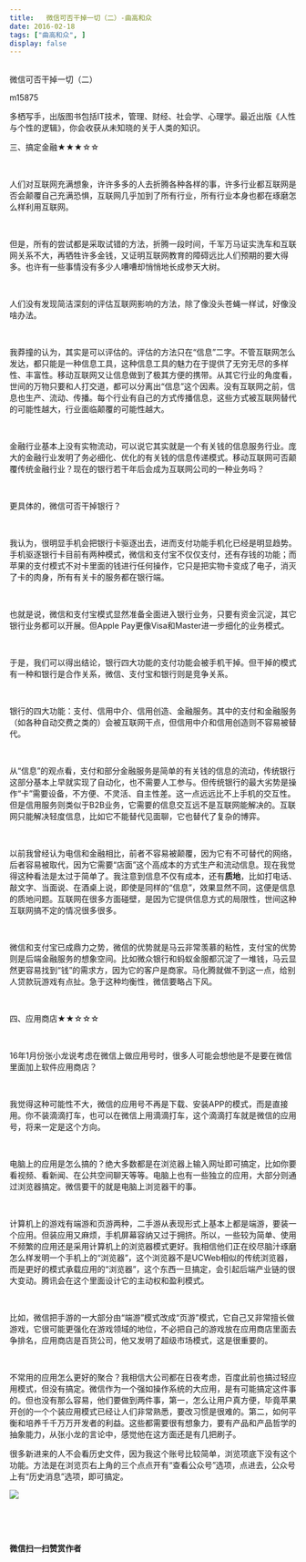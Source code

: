 ```yaml
---
title:   微信可否干掉一切（二）-曲高和众
date: 2016-02-18
tags: ["曲高和众", ]
display: false
---
```



## 



微信可否干掉一切（二）




m15875




多栖写手，出版图书包括IT技术，管理、财经、社会学、心理学。最近出版《人性与个性的逻辑》，你会收获从未知晓的关于人类的知识。


三、搞定金融★★★☆☆

&nbsp;

人们对互联网充满想象，许许多多的人去折腾各种各样的事，许多行业都互联网是否会颠覆自己充满恐惧，互联网几乎加到了所有行业，所有行业本身也都在琢磨怎么样利用互联网。

&nbsp;

但是，所有的尝试都是采取试错的方法，折腾一段时间，千军万马证实洗车和互联网关系不大，再牺牲许多金钱，又证明互联网教育的障碍远比人们预期的要大得多。也许有一些事情没有多少人嘈嘈却悄悄地长成参天大树。

&nbsp;

人们没有发现简洁深刻的评估互联网影响的方法，除了像没头苍蝇一样试，好像没啥办法。

&nbsp;

我莽撞的认为，其实是可以评估的。评估的方法只在“信息”二字。不管互联网怎么发达，都只能是一种信息工具，这种信息工具的魅力在于提供了无穷无尽的多样性、丰富性。移动互联网又让信息做到了极其方便的携带。从其它行业的角度看，世间的万物只要和人打交道，都可以分离出“信息”这个因素。没有互联网之前，信息也生产、流动、传播。每个行业有自己的方式传播信息，这些方式被互联网替代的可能性越大，行业面临颠覆的可能性越大。

&nbsp;

金融行业基本上没有实物流动，可以说它其实就是一个有关钱的信息服务行业。庞大的金融行业发明了务必细化、优化的有关钱的信息传递模式。移动互联网可否颠覆传统金融行业？现在的银行若干年后会成为互联网公司的一种业务吗？

&nbsp;

更具体的，微信可否干掉银行？

&nbsp;

我认为，很明显手机会把银行卡驱逐出去，进而支付功能手机化已经是明显趋势。手机驱逐银行卡目前有两种模式，微信和支付宝不仅仅支付，还有存钱的功能；而苹果的支付模式不对卡里面的钱进行任何操作，它只是把实物卡变成了电子，消灭了卡的肉身，所有有关卡的服务都在银行端。

&nbsp;

也就是说，微信和支付宝模式显然准备全面进入银行业务，只要有资金沉淀，其它银行业务都可以开展。但Apple Pay更像Visa和Master进一步细化的业务模式。

&nbsp;

于是，我们可以得出结论，银行四大功能的支付功能会被手机干掉。但干掉的模式有一种和银行是合作关系，微信、支付宝和银行则是竞争关系。

&nbsp;

银行的四大功能：支付、信用中介、信用创造、金融服务。其中的支付和金融服务（如各种自动交费之类的）会被互联网干点，但信用中介和信用创造则不容易被替代。

&nbsp;

从“信息”的观点看，支付和部分金融服务是简单的有关钱的信息的流动，传统银行这部分基本上早就实现了自动化，也不需要人工参与。但传统银行的最大劣势是操作“卡”需要设备，不方便、不灵活、自主性差。这一点远远比不上手机的交互性。但是信用服务则类似于B2B业务，它需要的信息交互远不是互联网能解决的。互联网只能解决轻度信息，比如它不能替代见面聊，它也替代了复杂的博弈。

&nbsp;

以前我曾经认为电信和金融相比，前者不容易被颠覆，因为它有不可替代的网络，后者容易被取代，因为它需要“店面”这个高成本的方式生产和流动信息。现在我觉得这种看法是太过于简单了。我注意到信息不仅有成本，还有**质地**，比如打电话、敲文字、当面说、在酒桌上说，即使是同样的“信息”，效果显然不同，这便是信息的质地问题。互联网在很多方面碰壁，是因为它提供信息方式的局限性，世间这种互联网搞不定的情况很多很多。

&nbsp;

微信和支付宝已成鼎力之势，微信的优势就是马云非常羡慕的粘性，支付宝的优势则是后端金融服务的想象空间。比如微众银行和蚂蚁金服都沉淀了一堆钱，马云显然更容易找到“钱”的需求方，因为它的客户是商家。马化腾就做不到这一点，给别人贷款玩游戏有点扯。急于这种均衡性，微信要略占下风。

&nbsp;

四、应用商店★★☆☆☆

&nbsp;

16年1月份张小龙说考虑在微信上做应用号时，很多人可能会想他是不是要在微信里面加上软件应用商店？

&nbsp;

我觉得这种可能性不大，微信的应用号不再是下载、安装APP的模式，而是直接用。你不装滴滴打车，也可以在微信上用滴滴打车，这个滴滴打车就是微信的应用号，将来一定是这个方向。

&nbsp;

电脑上的应用是怎么搞的？绝大多数都是在浏览器上输入网址即可搞定，比如你要看视频、看新闻、在公共空间聊天等等。电脑上也有一些独立的应用，大部分则通过浏览器搞定。微信要干的就是电脑上浏览器干的事。

&nbsp;

计算机上的游戏有端游和页游两种，二手游从表现形式上基本上都是端游，要装一个应用。但装应用又麻烦，手机屏幕容纳又过于拥挤。所以，一些较为简单、使用不频繁的应用还是采用计算机上的浏览器模式更好。我相信他们正在绞尽脑汁琢磨怎么样发明一个手机上的“浏览器”，这个浏览器不是UCWeb相似的传统浏览器，而是更好的模式承载应用的“浏览器”，这个东西一旦搞定，会引起后端产业链的很大变动。腾讯会在这个里面设计它的主动权和盈利模式。

&nbsp;

比如，微信把手游的一大部分由“端游”模式改成“页游”模式，它自己又非常擅长做游戏，它很可能更强化在游戏领域的地位，不必把自己的游戏放在应用商店里面去争排名，应用商店是百货公司，他又发明了超级市场模式，这是很重要的。

&nbsp;

不常用的应用怎么更好的聚合？我相信大公司都在日夜考虑，百度此前也搞过轻应用模式，但没有搞定。微信作为一个强如操作系统的大应用，是有可能搞定这件事的。但也没有那么容易，他们要做到两件事，第一，怎么让用户真方便，毕竟苹果开创的一个个装应用模式已经让人们非常熟悉，要改习惯是很难的。第二，如何平衡和培养千千万万开发者的利益。这些都需要很有想象力，要有产品和产品哲学的抽象能力，从张小龙的言论中，感觉他在这方面还是有几把刷子。

很多新进来的人不会看历史文件，因为我这个账号比较简单，浏览项底下没有这个功能。方法是在浏览页右上角的三个点点开有“查看公众号”选项，点进去，公众号上有“历史消息”选项，即可搞定。



<img data-s="300,640" data-type="jpeg" src="http://mmbiz.qpic.cn/mmbiz/fxGMiaL5Zj1j8078jfvDtJo7fUS24zfgmfc7nuCJAM6Cic1x9xDX4w4YX0uDaiarWT6uKXbBHsHVrkrzg1qo4ic27Q/0?wx_fmt=jpeg" data-ratio="1" data-w="430"/>

&nbsp;

&nbsp;




**微信扫一扫赞赏作者**